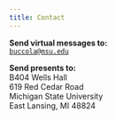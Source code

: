 ```yaml
---
title: Contact
---
```


**Send virtual messages to:**  
[<code style="border: none; padding: 0">buccola@msu.edu</code>][email]

**Send presents to:**  
B404 Wells Hall  
619 Red Cedar Road  
Michigan State University  
East Lansing, MI 48824

[email]: mailto:buccola@msu.edu
[msu]: https://msu.edu/
[linglang]: https://linglang.msu.edu/
